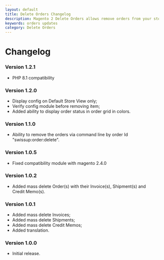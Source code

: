 ```yaml
---
layout: default
title: Delete Orders Changelog
description: Magento 2 Delete Orders allows remove orders from your store
keywords: orders updates
category: Delete Orders
---
```


# Changelog

### Version 1.2.1

 -  PHP 8.1 compatibility

### Version 1.2.0

- Display config on Default Store View only;
- Verify config module before removing item;
- Added ability to display order status in order grid in colors.

### Version 1.1.0

-  Ability to remove the orders via command line by order Id "swissup:order:delete".

### Version 1.0.5

-  Fixed compatibility module with magento 2.4.0

### Version 1.0.2

-  Added mass delete Order(s) with their Invoice(s), Shipment(s) and Credit Memo(s).

### Version 1.0.1

-  Added mass delete Invoices;
-  Added mass delete Shipments;
-  Added mass delete Credit Memos;
-  Added translation.

### Version 1.0.0

 -  Initial release.